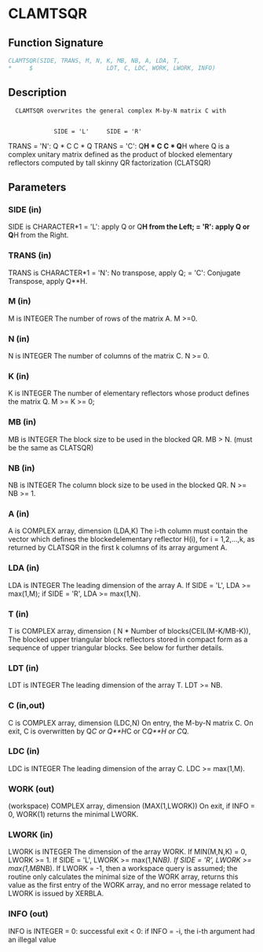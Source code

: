 # CLAMTSQR

## Function Signature

```fortran
CLAMTSQR(SIDE, TRANS, M, N, K, MB, NB, A, LDA, T,
*     $                     LDT, C, LDC, WORK, LWORK, INFO)
```

## Description


      CLAMTSQR overwrites the general complex M-by-N matrix C with


                 SIDE = 'L'     SIDE = 'R'
 TRANS = 'N':      Q * C          C * Q
 TRANS = 'C':      Q**H * C       C * Q**H
      where Q is a complex unitary matrix defined as the product
      of blocked elementary reflectors computed by tall skinny
      QR factorization (CLATSQR)

## Parameters

### SIDE (in)

SIDE is CHARACTER*1 = 'L': apply Q or Q**H from the Left; = 'R': apply Q or Q**H from the Right.

### TRANS (in)

TRANS is CHARACTER*1 = 'N': No transpose, apply Q; = 'C': Conjugate Transpose, apply Q**H.

### M (in)

M is INTEGER The number of rows of the matrix A. M >=0.

### N (in)

N is INTEGER The number of columns of the matrix C. N >= 0.

### K (in)

K is INTEGER The number of elementary reflectors whose product defines the matrix Q. M >= K >= 0;

### MB (in)

MB is INTEGER The block size to be used in the blocked QR. MB > N. (must be the same as CLATSQR)

### NB (in)

NB is INTEGER The column block size to be used in the blocked QR. N >= NB >= 1.

### A (in)

A is COMPLEX array, dimension (LDA,K) The i-th column must contain the vector which defines the blockedelementary reflector H(i), for i = 1,2,...,k, as returned by CLATSQR in the first k columns of its array argument A.

### LDA (in)

LDA is INTEGER The leading dimension of the array A. If SIDE = 'L', LDA >= max(1,M); if SIDE = 'R', LDA >= max(1,N).

### T (in)

T is COMPLEX array, dimension ( N * Number of blocks(CEIL(M-K/MB-K)), The blocked upper triangular block reflectors stored in compact form as a sequence of upper triangular blocks. See below for further details.

### LDT (in)

LDT is INTEGER The leading dimension of the array T. LDT >= NB.

### C (in,out)

C is COMPLEX array, dimension (LDC,N) On entry, the M-by-N matrix C. On exit, C is overwritten by Q*C or Q**H*C or C*Q**H or C*Q.

### LDC (in)

LDC is INTEGER The leading dimension of the array C. LDC >= max(1,M).

### WORK (out)

(workspace) COMPLEX array, dimension (MAX(1,LWORK)) On exit, if INFO = 0, WORK(1) returns the minimal LWORK.

### LWORK (in)

LWORK is INTEGER The dimension of the array WORK. If MIN(M,N,K) = 0, LWORK >= 1. If SIDE = 'L', LWORK >= max(1,N*NB). If SIDE = 'R', LWORK >= max(1,MB*NB). If LWORK = -1, then a workspace query is assumed; the routine only calculates the minimal size of the WORK array, returns this value as the first entry of the WORK array, and no error message related to LWORK is issued by XERBLA.

### INFO (out)

INFO is INTEGER = 0: successful exit < 0: if INFO = -i, the i-th argument had an illegal value

